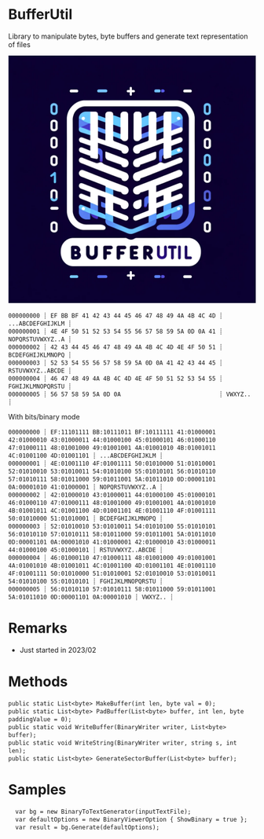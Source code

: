 ﻿# BufferUtil

Library to manipulate bytes, byte buffers and generate text representation of files

![Logo ](.\BufferUtil.png "Logo")

	000000000 ┊ EF BB BF 41 42 43 44 45 46 47 48 49 4A 4B 4C 4D ┊ ...ABCDEFGHIJKLM ┊ 
	000000001 ┊ 4E 4F 50 51 52 53 54 55 56 57 58 59 5A 0D 0A 41 ┊ NOPQRSTUVWXYZ..A ┊ 
	000000002 ┊ 42 43 44 45 46 47 48 49 4A 4B 4C 4D 4E 4F 50 51 ┊ BCDEFGHIJKLMNOPQ ┊ 
	000000003 ┊ 52 53 54 55 56 57 58 59 5A 0D 0A 41 42 43 44 45 ┊ RSTUVWXYZ..ABCDE ┊ 
	000000004 ┊ 46 47 48 49 4A 4B 4C 4D 4E 4F 50 51 52 53 54 55 ┊ FGHIJKLMNOPQRSTU ┊ 
	000000005 ┊ 56 57 58 59 5A 0D 0A                            ┊ VWXYZ..          ┊ 
	
With bits/binary mode

	000000000 ┊ EF:11101111 BB:10111011 BF:10111111 41:01000001 42:01000010 43:01000011 44:01000100 45:01000101 46:01000110 47:01000111 48:01001000 49:01001001 4A:01001010 4B:01001011 4C:01001100 4D:01001101 ┊ ...ABCDEFGHIJKLM ┊ 
	000000001 ┊ 4E:01001110 4F:01001111 50:01010000 51:01010001 52:01010010 53:01010011 54:01010100 55:01010101 56:01010110 57:01010111 58:01011000 59:01011001 5A:01011010 0D:00001101 0A:00001010 41:01000001 ┊ NOPQRSTUVWXYZ..A ┊ 
	000000002 ┊ 42:01000010 43:01000011 44:01000100 45:01000101 46:01000110 47:01000111 48:01001000 49:01001001 4A:01001010 4B:01001011 4C:01001100 4D:01001101 4E:01001110 4F:01001111 50:01010000 51:01010001 ┊ BCDEFGHIJKLMNOPQ ┊ 
	000000003 ┊ 52:01010010 53:01010011 54:01010100 55:01010101 56:01010110 57:01010111 58:01011000 59:01011001 5A:01011010 0D:00001101 0A:00001010 41:01000001 42:01000010 43:01000011 44:01000100 45:01000101 ┊ RSTUVWXYZ..ABCDE ┊ 
	000000004 ┊ 46:01000110 47:01000111 48:01001000 49:01001001 4A:01001010 4B:01001011 4C:01001100 4D:01001101 4E:01001110 4F:01001111 50:01010000 51:01010001 52:01010010 53:01010011 54:01010100 55:01010101 ┊ FGHIJKLMNOPQRSTU ┊ 
	000000005 ┊ 56:01010110 57:01010111 58:01011000 59:01011001 5A:01011010 0D:00001101 0A:00001010 ┊ VWXYZ.. ┊ 


# Remarks

- Just started in 2023/02


# Methods


	public static List<byte> MakeBuffer(int len, byte val = 0);
	public static List<byte> PadBuffer(List<byte> buffer, int len, byte paddingValue = 0);
	public static void WriteBuffer(BinaryWriter writer, List<byte> buffer);
	public static void WriteString(BinaryWriter writer, string s, int len);
	public static List<byte> GenerateSectorBuffer(List<byte> buffer);

# Samples

```cssharp
  var bg = new BinaryToTextGenerator(inputTextFile);
  var defaultOptions = new BinaryViewerOption { ShowBinary = true };
  var result = bg.Generate(defaultOptions);
```
